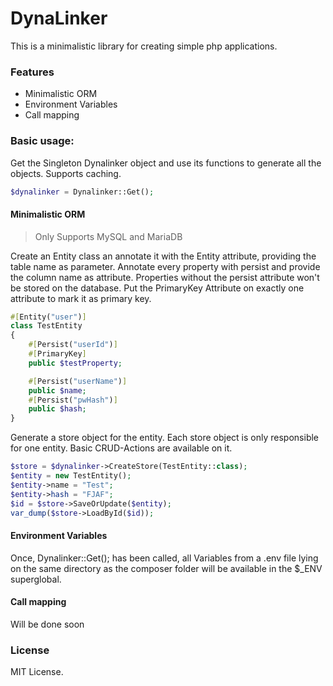 # DynaLinker

This is a minimalistic library for creating simple php applications.

### Features

- Minimalistic ORM
- Environment Variables
- Call mapping

### Basic usage:

Get the Singleton Dynalinker object and use its functions to generate all the objects.
Supports caching.

```php
$dynalinker = Dynalinker::Get();
```

#### Minimalistic ORM

> Only Supports MySQL and MariaDB

Create an Entity class an annotate it with the Entity attribute, providing the table name as parameter.
Annotate every property with persist and provide the column name as attribute. Properties without the persist attribute won't be stored on the database. 
Put the PrimaryKey Attribute on exactly one attribute to mark it as primary key. 

```php
#[Entity("user")]
class TestEntity
{
    #[Persist("userId")]
    #[PrimaryKey]
    public $testProperty;

    #[Persist("userName")]
    public $name;
    #[Persist("pwHash")]
    public $hash;
}
```

Generate a store object for the entity. Each store object is only responsible for one entity. 
Basic CRUD-Actions are available on it. 

```php
$store = $dynalinker->CreateStore(TestEntity::class);
$entity = new TestEntity();
$entity->name = "Test";
$entity->hash = "FJAF";
$id = $store->SaveOrUpdate($entity);
var_dump($store->LoadById($id));
```

#### Environment Variables

Once, Dynalinker::Get(); has been called, all Variables from a .env file lying on the same directory as the composer folder will be available in the $_ENV superglobal. 


#### Call mapping

Will be done soon

### License

MIT License. 
